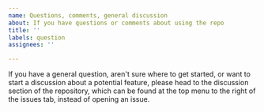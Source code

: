 ```yaml
---
name: Questions, comments, general discussion
about: If you have questions or comments about using the repo
title: ''
labels: question
assignees: ''

---
```

If you have a general question, aren't sure where to get started, or want to start a discussion about a potential feature, please head to the discussion section of the repository, which can be found at the top menu to the right of the issues tab, instead of opening an issue. 
